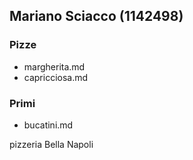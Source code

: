 Mariano Sciacco (1142498)
---

### Pizze

- margherita.md
- capricciosa.md


### Primi

- bucatini.md

pizzeria Bella Napoli
